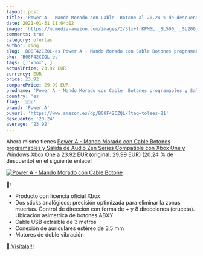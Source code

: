 ```yaml
---
layout: post
title: 'Power A - Mando Morado con Cable  Botone al 20.24 % de descuento'
date: 2021-01-31 11:04:12
image: 'https://m.media-amazon.com/images/I/31x+frKPM5L._SL500_._SL200_.jpg'
comments: true
category: ofertas
author: ring
slug: 'B08F42CZQL-es Power A - Mando Morado con Cable Botones programables y...'
sku: 'B08F42CZQL-es'
tags: [ 'xbox', ]
actualPrice: 23.92 EUR
currency: EUR
price: 23.92
comparePrice: 29.99 EUR
prodname: 'Power A - Mando Morado con Cable  Botones programables y Salida de Audio Zen Series Compatible con Xbox One y Windows  Xbox One '
country: 'es'
flag: '🇪🇸'
brand: 'Power A'
buyurl: 'https://www.amazon.es/dp/B08F42CZQL/?tag=tolees-21'
descuento: '20.24'
average: '23.92'
---
```


Ahora mismo tienes [Power A - Mando Morado con Cable  Botones programables y Salida de Audio Zen Series Compatible con Xbox One y Windows  Xbox One ](https://www.amazon.es/dp/B08F42CZQL/?tag=tolees-21) a 23.92 EUR (original: 29.99 EUR) (20.24 %  de descuento) en el siguiente enlace!

[![Power A - Mando Morado con Cable  Botone](https://m.media-amazon.com/images/I/31x+frKPM5L._SL500_._SL200_.jpg)](https://www.amazon.es/dp/B08F42CZQL/?tag=tolees-21)

🔎:

- Producto con licencia oficial Xbox
- Dos sticks analógicos: precisión optimizada para eliminar la zonas muertas. Control de dirección con forma de + y 8 direcciones (cruceta). Ubicación asimetrica de botones ABXY
- Cable USB extraíble de 3 metros
- Conexión de auriculares estéreo de 3,5 mm
- Motores de doble vibración

[🛒 Visítala!!!](https://www.amazon.es/dp/B08F42CZQL/?tag=tolees-21)
